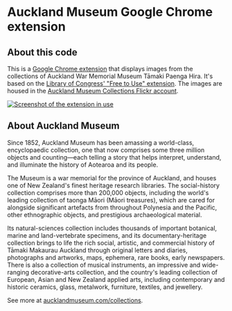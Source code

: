 Auckland Museum Google Chrome extension
===========
About this code
-----
This is a [Google Chrome extension](https://chrome.google.com/webstore/detail/auckland-museum-collectio/hbbhohgdcbfbjljeoflljbeiocnhdfag) that displays images from the collections of Auckland War Memorial Museum Tāmaki Paenga Hira. It's based on the [Library of Congress' "Free to Use" extension](https://blogs.loc.gov/thesignal/2018/08/explore-historical-images-through-the-library-of-congress-free-to-use-browser-extension/). The images are housed in the [Auckland Museum Collections Flickr account](https://www.flickr.com/photos/aucklandmuseum_collections/albums/with/72157713787050202).

[![Screenshot of the extension in use](https://user-images.githubusercontent.com/12046008/79305707-fe0ea680-7f47-11ea-8259-c1dc9449a7a2.jpg)](https://chrome.google.com/webstore/detail/auckland-museum-collectio/hbbhohgdcbfbjljeoflljbeiocnhdfag)

About Auckland Museum
-----
Since 1852, Auckland Museum has been amassing a world-class, encyclopaedic collection, one that now comprises some three million objects and counting—each telling a story that helps interpret, understand, and illuminate the history of Aotearoa and its people.

The Museum is a war memorial for the province of Auckland, and houses one of New Zealand's finest heritage research libraries. The social-history collection comprises more than 200,000 objects, including the world's leading collection of taonga Māori (Māori treasures), which are cared for alongside significant artefacts from throughout Polynesia and the Pacific, other ethnographic objects, and prestigious archaeological material.

Its natural-sciences collection includes thousands of important botanical, marine and land-vertebrate specimens, and its documentary-heritage collection brings to life the rich social, artistic, and commercial history of Tāmaki Makaurau Auckland through original letters and diaries, photographs and artworks, maps, ephemera, rare books, early newspapers. There is also a collection of musical instruments, an impressive and wide-ranging decorative-arts collection, and the country's leading collection of European, Asian and New Zealand applied arts, including contemporary and historic ceramics, glass, metalwork, furniture, textiles, and jewellery.

See more at [aucklandmuseum.com/collections](http://aucklandmuseum.com/collections).
